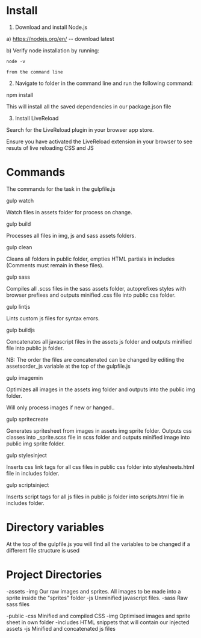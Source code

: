 Install
==========

1) Download and install Node.js

  a) https://nodejs.org/en/ -- download latest

  b) Verify node installation by running:

    node -v

    from the command line

2) Navigate to folder in the command line and run the following command:

  npm install

  This will install all the saved dependencies in our package.json file

3) Install LiveReload

Search for the LiveReload plugin in your browser app store.

Ensure you have activated the LiveReload extension in your browser to see resuts of live reloading CSS and JS

Commands
======================

The commands for the task in the gulpfile.js

  gulp watch

  Watch files in assets folder for process on change.

  gulp build

  Processes all files in img, js and sass assets folders.

  gulp clean

  Cleans all folders in public folder, empties HTML partials in includes (Comments must remain in these files).

  gulp sass

  Compiles all .scss files in the sass assets folder, autoprefixes styles with browser prefixes and outputs minified .css file into public css folder.

  gulp lintjs

  Lints custom js files for syntax errors.

  gulp buildjs

  Concatenates all javascript files in the assets js folder and outputs minified file into public js folder.

  NB: The order the files are concatenated can be changed by editing the assetsorder_js variable at the top of the gulpfile.js

  gulp imagemin

  Optimizes all images in the assets img folder and outputs into the public img folder.

  Will only process images if new or hanged..

  gulp spritecreate

  Generates spritesheet from images in assets img sprite folder. Outputs css classes into _sprite.scss file in scss folder and outputs minified image into public img sprite folder.

  gulp stylesinject

  Inserts css link tags for all css files in public css folder into stylesheets.html file in includes folder.

  gulp scriptsinject

  Inserts script tags for all js files in public js folder into scripts.html file in includes folder.

Directory variables
======================

At the top of the gulpfile.js you will find all the variables to be changed if a different file structure is used

Project Directories
======================

-assets
  -img
    Our raw images and sprites. All images to be made into a sprite inside the "sprites" folder
  -js
    Unminified javascript files.
  -sass
    Raw sass files

-public
  -css
    Minified and compiled CSS
  -img
    Optimised images and sprite sheet in own folder
  -includes
    HTML snippets that will contain our injected assets
  -js
    Minified and concatenated js files
